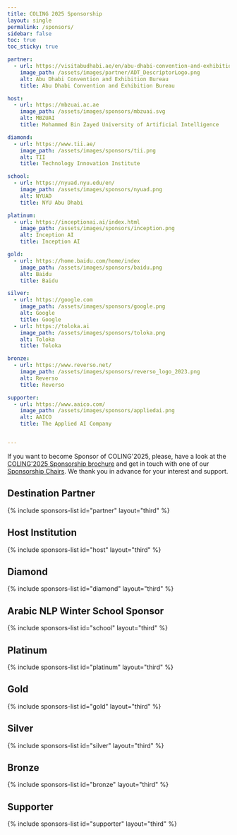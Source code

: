 ```yaml
---
title: COLING 2025 Sponsorship
layout: single
permalink: /sponsors/
sidebar: false
toc: true
toc_sticky: true

partner:
  - url: https://visitabudhabi.ae/en/abu-dhabi-convention-and-exhibition-bureau
    image_path: /assets/images/partner/ADT_DescriptorLogo.png
    alt: Abu Dhabi Convention and Exhibition Bureau
    title: Abu Dhabi Convention and Exhibition Bureau

host:
  - url: https://mbzuai.ac.ae
    image_path: /assets/images/sponsors/mbzuai.svg
    alt: MBZUAI
    title: Mohammed Bin Zayed University of Artificial Intelligence

diamond:
  - url: https://www.tii.ae/
    image_path: /assets/images/sponsors/tii.png
    alt: TII
    title: Technology Innovation Institute

school:
  - url: https://nyuad.nyu.edu/en/
    image_path: /assets/images/sponsors/nyuad.png
    alt: NYUAD
    title: NYU Abu Dhabi

platinum:
  - url: https://inceptionai.ai/index.html
    image_path: /assets/images/sponsors/inception.png
    alt: Inception AI
    title: Inception AI

gold:
  - url: https://home.baidu.com/home/index
    image_path: /assets/images/sponsors/baidu.png
    alt: Baidu
    title: Baidu

silver:
  - url: https://google.com
    image_path: /assets/images/sponsors/google.png
    alt: Google
    title: Google
  - url: https://toloka.ai
    image_path: /assets/images/sponsors/toloka.png
    alt: Toloka
    title: Toloka

bronze:
  - url: https://www.reverso.net/
    image_path: /assets/images/sponsors/reverso_logo_2023.png
    alt: Reverso
    title: Reverso

supporter:
  - url: https://www.aaico.com/
    image_path: /assets/images/sponsors/appliedai.png
    alt: AAICO
    title: The Applied AI Company


---
```


If you want to become Sponsor of COLING'2025, please, have a look at the [COLING'2025 Sponsorship brochure](https://coling2025.org/downloads/sponsorship.pdf) and get in touch with one of our [Sponsorship Chairs](mailto:coling2025.sponsorship@mbzuai.ac.ae). We thank you in advance for your interest and support.

<style>
.sponsors-list { justify-content: flex-start; }
.sponsors-list > a {
  display: flex;
  flex-direction: row;
  justify-content: center;
  background-color: #fff;
  border: 1px solid #d3d3d3;
  border-radius: 5px;
  align-items: center;
  margin: 0.2em;
  padding: 0.5em;
  text-align: center;
}
.sponsors-list a { text-decoration: none; }
.sponsors-list > a > .dummy-padding { margin-top: 100%; }
.sponsors-list > a > img { margin: 0; }
.sponsors-list > a:hover { box-shadow: 0 0 10px #00000044; }
.sponsors-list > a:hover > img { box-shadow: none !important; }
</style>

## Destination Partner

{% include sponsors-list id="partner" layout="third" %}

## Host Institution

{% include sponsors-list id="host" layout="third" %}

## Diamond

{% include sponsors-list id="diamond" layout="third" %}

## Arabic NLP Winter School Sponsor

{% include sponsors-list id="school" layout="third" %}

## Platinum

{% include sponsors-list id="platinum" layout="third" %}

## Gold

{% include sponsors-list id="gold" layout="third" %}

## Silver

{% include sponsors-list id="silver" layout="third" %}

## Bronze

{% include sponsors-list id="bronze" layout="third" %}

## Supporter
{% include sponsors-list id="supporter" layout="third" %}

